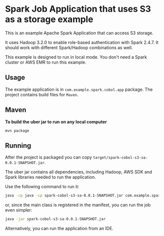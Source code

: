 # Spark Job Application that uses S3 as a storage example

This is an example Apache Spark Application that can access S3 storage.

It uses Hadoop 3.2.0 to enable role-based authentication with Spark 2.4.7.
It should work with different Spark/Hadoop combinations as well.

This example is designed to run in local mode. You don't need a Spark cluster or AWS EMR to run this example.

## Usage

The example application is in `com.example.spark.cobol.app` package. 
The project contains build files for `Maven`.

## Maven

**To build the uber jar to run on any local computer**
```
mvn package
```

## Running

After the project is packaged you can copy `target/spark-cobol-s3-sa-0.0.1-SNAPSHOT.jar`.

The uber jar contains all dependencies, including Hadoop, AWS SDK and Spark libraries needed to run the application.

Use the following command to run it:

```sh
java -cp java -cp spark-cobol-s3-sa-0.0.1-SNAPSHOT.jar com.example.spark.cobol.app.SparkCobolS3App
```

or, since the main class is registered in the manifest, you can run the job even simpler:
```sh
java -jar spark-cobol-s3-sa-0.0.1-SNAPSHOT.jar
```

Alternatively, you can run the application from an IDE.
